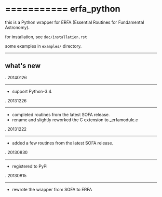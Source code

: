 ===========
erfa_python
===========

this is a Python wrapper for ERFA (Essential Routines for 
Fundamental Astronomy).

for installation, see ``doc/installation.rst``

some examples in ``examples/`` directory.

----------
what's new
----------

. 20140126
**********

- support Python-3.4.

. 20131226
**********

- completed routines from the latest SOFA release.
- rename and slightly reworked the C extension to _erfamodule.c

. 20131222
**********

- added a few routines from the latest SOFA release.

. 20130830
**********

- registered to PyPi

. 20130815
**********

- rewrote the wrapper from SOFA to ERFA

